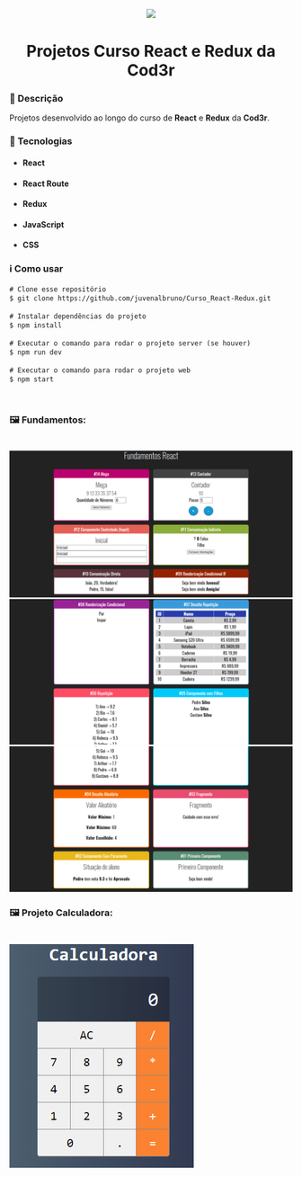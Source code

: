 <p align='center'><img width='200' src="https://miro.medium.com/max/800/1*HBoFpeOTCuIDQMKsSpYN7A.png"></p>
<h1 align='center'>Projetos Curso React e Redux da Cod3r</h1>

<h3>🔖 Descrição</h3>
<p>Projetos desenvolvido ao longo do curso de <strong>React</strong> e <strong>Redux</strong> da <strong>Cod3r</strong>.</p>

<h3>🚀 Tecnologias</h3>
<ul>
    <li><h4>React</h4></li>
    <li><h4>React Route</h4></li>
    <li><h4>Redux</h4></li>
    <li><h4>JavaScript</h4></li>
    <li><h4>CSS</h4></li>
</ul>

<h3>ℹ️ Como usar</h3>

    # Clone esse repositório
    $ git clone https://github.com/juvenalbruno/Curso_React-Redux.git
    
    # Instalar dependências do projeto
    $ npm install
    
    # Executar o comando para rodar o projeto server (se houver)
    $ npm run dev
    
    # Executar o comando para rodar o projeto web
    $ npm start

</br>

<h3>🖼 Fundamentos:</h3>
<h1></h1>
<img src="./fundamentos-react/assets/imgs/FundamentosReact(1).png">
<img src="./fundamentos-react/assets/imgs/FundamentosReact(2).png">
<img src="./fundamentos-react/assets/imgs/FundamentosReact(3).png">

</br>

<h3>🖼 Projeto Calculadora:</h3>
<h1></h1>
<img src="./calculadora/assets/imgs/projetoCalculadora.png">
